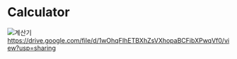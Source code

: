 # Calculator
![계산기](https://user-images.githubusercontent.com/76423543/107515489-6bce4200-6bee-11eb-8a7d-7f4c7ee7bd6c.JPG)
https://drive.google.com/file/d/1wOhqFIhETBXhZsVXhopaBCFibXPwqVf0/view?usp=sharing

